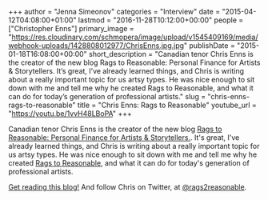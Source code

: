 +++
author = "Jenna Simeonov"
categories = "Interview"
date = "2015-04-12T04:08:00+01:00"
lastmod = "2016-11-28T10:12:00+00:00"
people = ["Christopher Enns"]
primary_image = "https://res.cloudinary.com/schmopera/image/upload/v1545409169/media/webhook-uploads/1428808012977/ChrisEnns.jpg.jpg"
publishDate = "2015-01-18T16:08:00+00:00"
short_description = "Canadian tenor Chris Enns is the creator of the new blog Rags to Reasonable: Personal Finance for Artists &amp; Storytellers. It’s great, I’ve already learned things, and Chris is writing about a really important topic for us artsy types. He was nice enough to sit down with me and tell me why he created Rags to Reasonable, and what it can do for today’s generation of professional artists."
slug = "chris-enns-rags-to-reasonable"
title = "Chris Enns: Rags to Reasonable"
youtube_url = "https://youtu.be/1vvH48LBoPA"
+++

Canadian tenor Chris Enns is the creator of the new blog [Rags to Reasonable: Personal Finance for Artists & Storytellers.](http://www.ragstoreasonable.com/). It's great, I've already learned things, and Chris is writing about a really important topic for us artsy types. He was nice enough to sit down with me and tell me why he created [Rags to Reasonable](http://www.ragstoreasonable.com/), and what it can do for today's generation of professional artists.

[Get reading this blog!](http://www.ragstoreasonable.com/) And follow Chris on Twitter, at [@rags2reasonable](https://twitter.com/rags2reasonable).
